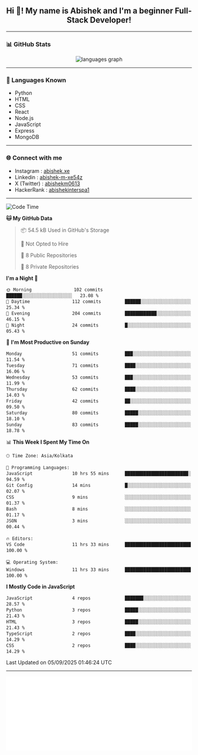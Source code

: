 <h2 align="center">Hi 👋! My name is <b>Abishek</b> and I'm a beginner Full-Stack Developer!</h2>

---

### 📊 GitHub Stats

<div align="center">
  <img src="https://github-readme-stats.vercel.app/api/top-langs/?username=Abishek-Web-Co&theme=react&show_icons=true&hide_border=true&layout=compact" height="150" alt="languages graph" />
</div>

---

### 🧠 Languages Known

- Python  
- HTML  
- CSS  
- React  
- Node.js  
- JavaScript
- Express
- MongoDB

---


### 🌐 Connect with me

- Instagram   : [abishek.xe](https://www.instagram.com/abishek.xe/)
- Linkedin    : [abishek-m-xe54z](https://www.linkedin.com/in/abishek-m-xe54z/)
- X (Twitter) : [abishekm0613](https://x.com/abishekm0613)
- HackerRank  : [abishekinterspa1](https://www.hackerrank.com/profile/abishekinterspa1)

---

<!--START_SECTION:waka-->
![Code Time](http://img.shields.io/badge/Code%20Time-140%20hrs%2054%20mins-blue)

**🐱 My GitHub Data** 

> 📦 54.5 kB Used in GitHub's Storage 
 > 
> 🚫 Not Opted to Hire
 > 
> 📜 8 Public Repositories 
 > 
> 🔑 8 Private Repositories 
 > 
**I'm a Night 🦉** 

```text
🌞 Morning                102 commits         ██████░░░░░░░░░░░░░░░░░░░   23.08 % 
🌆 Daytime                112 commits         ██████░░░░░░░░░░░░░░░░░░░   25.34 % 
🌃 Evening                204 commits         ████████████░░░░░░░░░░░░░   46.15 % 
🌙 Night                  24 commits          █░░░░░░░░░░░░░░░░░░░░░░░░   05.43 % 
```
📅 **I'm Most Productive on Sunday** 

```text
Monday                   51 commits          ███░░░░░░░░░░░░░░░░░░░░░░   11.54 % 
Tuesday                  71 commits          ████░░░░░░░░░░░░░░░░░░░░░   16.06 % 
Wednesday                53 commits          ███░░░░░░░░░░░░░░░░░░░░░░   11.99 % 
Thursday                 62 commits          ████░░░░░░░░░░░░░░░░░░░░░   14.03 % 
Friday                   42 commits          ██░░░░░░░░░░░░░░░░░░░░░░░   09.50 % 
Saturday                 80 commits          █████░░░░░░░░░░░░░░░░░░░░   18.10 % 
Sunday                   83 commits          █████░░░░░░░░░░░░░░░░░░░░   18.78 % 
```


📊 **This Week I Spent My Time On** 

```text
🕑︎ Time Zone: Asia/Kolkata

💬 Programming Languages: 
JavaScript               10 hrs 55 mins      ████████████████████████░   94.59 % 
Git Config               14 mins             █░░░░░░░░░░░░░░░░░░░░░░░░   02.07 % 
CSS                      9 mins              ░░░░░░░░░░░░░░░░░░░░░░░░░   01.37 % 
Bash                     8 mins              ░░░░░░░░░░░░░░░░░░░░░░░░░   01.17 % 
JSON                     3 mins              ░░░░░░░░░░░░░░░░░░░░░░░░░   00.44 % 

🔥 Editors: 
VS Code                  11 hrs 33 mins      █████████████████████████   100.00 % 

💻 Operating System: 
Windows                  11 hrs 33 mins      █████████████████████████   100.00 % 
```

**I Mostly Code in JavaScript** 

```text
JavaScript               4 repos             ███████░░░░░░░░░░░░░░░░░░   28.57 % 
Python                   3 repos             █████░░░░░░░░░░░░░░░░░░░░   21.43 % 
HTML                     3 repos             █████░░░░░░░░░░░░░░░░░░░░   21.43 % 
TypeScript               2 repos             ████░░░░░░░░░░░░░░░░░░░░░   14.29 % 
CSS                      2 repos             ████░░░░░░░░░░░░░░░░░░░░░   14.29 % 
```




 Last Updated on 05/09/2025 01:46:24 UTC
<!--END_SECTION:waka-->

---

<div align="center">
  <a href="https://abish-file.web.app/" target="_blank" rel="noopener noreferrer"><img height="200" src="pic.png" alt="Profile Picture" /></a>
</div>

